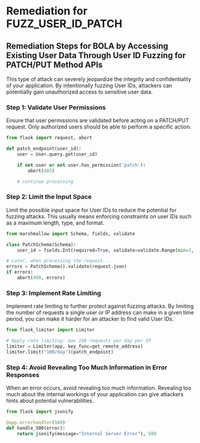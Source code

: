 # Remediation for FUZZ_USER_ID_PATCH

## Remediation Steps for BOLA by Accessing Existing User Data Through User ID Fuzzing for PATCH/PUT Method APIs

This type of attack can severely jeopardize the integrity and confidentiality of your application. By intentionally fuzzing User IDs, attackers can potentially gain unauthorized access to sensitive user data.

### Step 1: Validate User Permissions
Ensure that user permissions are validated before acting on a PATCH/PUT request. Only authorized users should be able to perform a specific action.

```python
from flask import request, abort

def patch_endpoint(user_id):
    user = User.query.get(user_id)

    if not user or not user.has_permission('patch'):
        abort(403)

    # continue processing
```

### Step 2: Limit the Input Space
Limit the possible input space for User IDs to reduce the potential for fuzzing attacks. This usually means enforcing constraints on user IDs such as a maximum length, type, and format.

```python
from marshmallow import Schema, fields, validate

class PatchSchema(Schema):
    user_id = fields.Int(required=True, validate=validate.Range(min=1, max=999999))

# Later, when processing the request...
errors = PatchSchema().validate(request.json)
if errors:
    abort(400, errors)
```

### Step 3: Implement Rate Limiting
Implement rate limiting to further protect against fuzzing attacks. By limiting the number of requests a single user or IP address can make in a given time period, you can make it harder for an attacker to find valid User IDs.

```python
from flask_limiter import Limiter

# Apply rate limiting: max 100 requests per day per IP
limiter = Limiter(app, key_func=get_remote_address)
limiter.limit("100/day")(patch_endpoint)
```

### Step 4: Avoid Revealing Too Much Information in Error Responses
When an error occurs, avoid revealing too much information. Revealing too much about the internal workings of your application can give attackers hints about potential vulnerabilities.

```python
from flask import jsonify

@app.errorhandler(500)
def handle_500(error):
    return jsonify(message="Internal Server Error"), 500
```